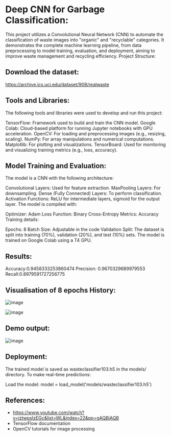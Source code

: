 # Deep CNN for Garbage Classification:

This project utilizes a Convolutional Neural Network (CNN) to automate the classification of waste images into "organic" and "recyclable" categories. It demonstrates the complete machine learning pipeline, from data preprocessing to model training, evaluation, and deployment, aiming to improve waste management and recycling efficiency.
Project Structure:

## Download the dataset:

https://archive.ics.uci.edu/dataset/908/realwaste

## Tools and Libraries:

The following tools and libraries were used to develop and run this project:

TensorFlow: Framework used to build and train the CNN model.
Google Colab: Cloud-based platform for running Jupyter notebooks with GPU acceleration.
OpenCV: For loading and preprocessing images (e.g., resizing, scaling).
NumPy: For array manipulations and numerical computations.
Matplotlib: For plotting and visualizations.
TensorBoard: Used for monitoring and visualizing training metrics (e.g., loss, accuracy).

## Model Training and Evaluation:

The model is a CNN with the following architecture:

Convolutional Layers: Used for feature extraction.
MaxPooling Layers: For downsampling.
Dense (Fully Connected) Layers: To perform classification.
Activation Functions: ReLU for intermediate layers, sigmoid for the output layer.
The model is compiled with:

Optimizer: Adam
Loss Function: Binary Cross-Entropy
Metrics: Accuracy
Training details:

Epochs: 8
Batch Size: Adjustable in the code
Validation Split: The dataset is split into training (70%), validation (20%), and test (10%) sets.
The model is trained on Google Colab using a T4 GPU.

## Results:

Accuracy:0.9458333253860474
Precision: 0.9670329689979553
Recall:0.8979591727256775

## Visualisation of 8 epochs History:

![image](https://github.com/user-attachments/assets/7bf86a04-6cba-4d83-a0e0-aab73db4e94f)

![image](https://github.com/user-attachments/assets/abbb8dc8-3df6-4375-b8aa-9e833f6672ba)

## Demo output:

![image](https://github.com/user-attachments/assets/7a73cdc4-6802-499a-9786-349dd1950246)


## Deployment:

The trained model is saved as wasteclassifier103.h5 in the models/ directory. To make real-time predictions:

Load the model:
model = load_model('models/wasteclassifier103.h5')


## References: 
- https://www.youtube.com/watch?v=jztwpsIzEGc&list=WL&index=22&pp=gAQBiAQB
- TensorFlow documentation
- OpenCV tutorials for image processing


